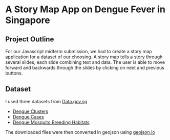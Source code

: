 # A Story Map App on Dengue Fever in Singapore

## Project Outline

For our Javascript midterm submission, we had to create a story map application for a dataset of our choosing. A story map tells a story through several slides, each slide combining text and data. The user is able to move forward and backwards through the slides by clicking on next and previous buttons.


## Dataset
I used three datasets from [Data.gov.sg](http://data.gov.sg)
- [Dengue Clusters](https://data.gov.sg/dataset/dengue-clusters)
- [Dengue Cases](https://data.gov.sg/dataset/dengue-cases)
- [Dengue Mosquito Breeding Habitats](https://data.gov.sg/dataset/dengue-mosquito-breeding-habitats)

The downloaded files were then converted in geojson using [geojson.io](http://geojson.io)
